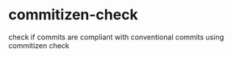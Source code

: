 # commitizen-check
check if commits are compliant with conventional commits using commitizen check 

